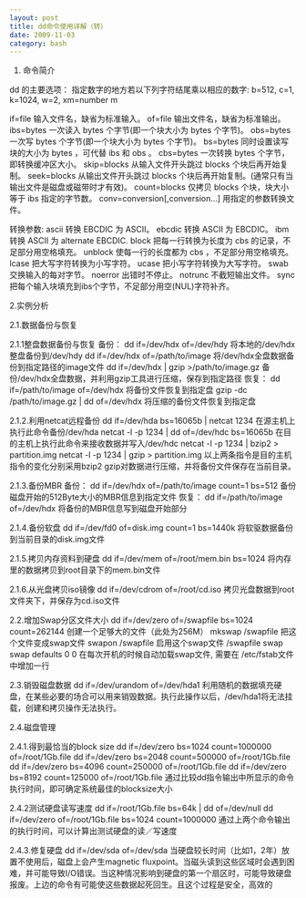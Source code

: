 ```yaml
---
layout: post
title: dd命令使用详解（转）
date: 2009-11-03
category: bash
---
```


1. 命令简介

dd 的主要选项：
指定数字的地方若以下列字符结尾乘以相应的数字:
b=512, c=1, k=1024, w=2, xm=number m

if=file
输入文件名，缺省为标准输入。
of=file
输出文件名，缺省为标准输出。
ibs=bytes
一次读入 bytes 个字节(即一个块大小为 bytes 个字节)。
obs=bytes
一次写 bytes 个字节(即一个块大小为 bytes 个字节)。
bs=bytes
同时设置读写块的大小为 bytes ，可代替 ibs 和 obs 。
cbs=bytes
一次转换 bytes 个字节，即转换缓冲区大小。
skip=blocks
从输入文件开头跳过 blocks 个块后再开始复制。
seek=blocks
从输出文件开头跳过 blocks 个块后再开始复制。(通常只有当输出文件是磁盘或磁带时才有效)。
count=blocks
仅拷贝 blocks 个块，块大小等于 ibs 指定的字节数。
conv=conversion[,conversion...]
用指定的参数转换文件。

转换参数:
ascii 转换 EBCDIC 为 ASCII。
ebcdic 转换 ASCII 为 EBCDIC。
ibm 转换 ASCII 为 alternate EBCDIC.
block 把每一行转换为长度为 cbs 的记录，不足部分用空格填充。
unblock 使每一行的长度都为 cbs ，不足部分用空格填充。
lcase 把大写字符转换为小写字符。
ucase 把小写字符转换为大写字符。
swab 交换输入的每对字节。
noerror 出错时不停止。
notrunc 不截短输出文件。
sync 把每个输入块填充到ibs个字节，不足部分用空(NUL)字符补齐。

2.实例分析

2.1.数据备份与恢复

2.1.1整盘数据备份与恢复
备份：
dd if=/dev/hdx of=/dev/hdy
将本地的/dev/hdx整盘备份到/dev/hdy
dd if=/dev/hdx of=/path/to/image
将/dev/hdx全盘数据备份到指定路径的image文件
dd if=/dev/hdx | gzip >/path/to/image.gz
备份/dev/hdx全盘数据，并利用gzip工具进行压缩，保存到指定路径
恢复：
dd if=/path/to/image of=/dev/hdx
将备份文件恢复到指定盘
gzip -dc /path/to/image.gz | dd of=/dev/hdx
将压缩的备份文件恢复到指定盘

2.1.2.利用netcat远程备份
dd if=/dev/hda bs=16065b | netcat 1234
在源主机上执行此命令备份/dev/hda
netcat -l -p 1234 | dd of=/dev/hdc bs=16065b
在目的主机上执行此命令来接收数据并写入/dev/hdc
netcat -l -p 1234 | bzip2 > partition.img
netcat -l -p 1234 | gzip > partition.img
以上两条指令是目的主机指令的变化分别采用bzip2 gzip对数据进行压缩，并将备份文件保存在当前目录。

2.1.3.备份MBR
备份：
dd if=/dev/hdx of=/path/to/image count=1
bs=512
备份磁盘开始的512Byte大小的MBR信息到指定文件
恢复：
dd if=/path/to/image of=/dev/hdx
将备份的MBR信息写到磁盘开始部分

2.1.4.备份软盘
dd if=/dev/fd0 of=disk.img count=1
bs=1440k
将软驱数据备份到当前目录的disk.img文件

2.1.5.拷贝内存资料到硬盘
dd if=/dev/mem of=/root/mem.bin
bs=1024
将内存里的数据拷贝到root目录下的mem.bin文件

2.1.6.从光盘拷贝iso镜像
dd if=/dev/cdrom of=/root/cd.iso
拷贝光盘数据到root文件夹下，并保存为cd.iso文件

2.2.增加Swap分区文件大小
dd if=/dev/zero of=/swapfile bs=1024 count=262144
创建一个足够大的文件（此处为256M）
mkswap /swapfile
把这个文件变成swap文件
swapon /swapfile
启用这个swap文件
/swapfile swap swap defaults 0 0
在每次开机的时候自动加载swap文件, 需要在 /etc/fstab文件中增加一行

2.3.销毁磁盘数据
dd if=/dev/urandom of=/dev/hda1
利用随机的数据填充硬盘，在某些必要的场合可以用来销毁数据。执行此操作以后，/dev/hda1将无法挂载，创建和拷贝操作无法执行。

2.4.磁盘管理

2.4.1.得到最恰当的block size
dd if=/dev/zero bs=1024 count=1000000
of=/root/1Gb.file
dd if=/dev/zero bs=2048 count=500000
of=/root/1Gb.file
dd if=/dev/zero bs=4096 count=250000
of=/root/1Gb.file
dd if=/dev/zero bs=8192 count=125000
of=/root/1Gb.file
通过比较dd指令输出中所显示的命令执行时间，即可确定系统最佳的blocksize大小

2.4.2测试硬盘读写速度
dd if=/root/1Gb.file bs=64k | dd
of=/dev/null
dd if=/dev/zero of=/root/1Gb.file bs=1024
count=1000000
通过上两个命令输出的执行时间，可以计算出测试硬盘的读／写速度

2.4.3.修复硬盘
dd if=/dev/sda of=/dev/sda
当硬盘较长时间（比如1，2年）放置不使用后，磁盘上会产生magnetic fluxpoint。当磁头读到这些区域时会遇到困难，并可能导致I/O错误。当这种情况影响到硬盘的第一个扇区时，可能导致硬盘报废。上边的命令有可能使这些数据起死回生。且这个过程是安全，高效的


